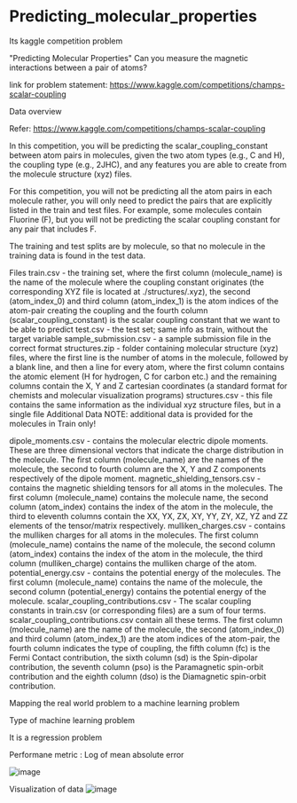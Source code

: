 # Predicting_molecular_properties
Its kaggle competition problem

"Predicting Molecular Properties" Can you measure the magnetic interactions between a pair of atoms?

link for problem statement: https://www.kaggle.com/competitions/champs-scalar-coupling


Data overview

Refer: https://www.kaggle.com/competitions/champs-scalar-coupling

In this competition, you will be predicting the scalar_coupling_constant between atom pairs in molecules, given the two atom types (e.g., C and H), the coupling type (e.g., 2JHC), and any features you are able to create from the molecule structure (xyz) files.

For this competition, you will not be predicting all the atom pairs in each molecule rather, you will only need to predict the pairs that are explicitly listed in the train and test files. For example, some molecules contain Fluorine (F), but you will not be predicting the scalar coupling constant for any pair that includes F.

The training and test splits are by molecule, so that no molecule in the training data is found in the test data.

Files train.csv - the training set, where the first column (molecule_name) is the name of the molecule where the coupling constant originates (the corresponding XYZ file is located at ./structures/.xyz), the second (atom_index_0) and third column (atom_index_1) is the atom indices of the atom-pair creating the coupling and the fourth column (scalar_coupling_constant) is the scalar coupling constant that we want to be able to predict test.csv - the test set; same info as train, without the target variable sample_submission.csv - a sample submission file in the correct format structures.zip - folder containing molecular structure (xyz) files, where the first line is the number of atoms in the molecule, followed by a blank line, and then a line for every atom, where the first column contains the atomic element (H for hydrogen, C for carbon etc.) and the remaining columns contain the X, Y and Z cartesian coordinates (a standard format for chemists and molecular visualization programs) structures.csv - this file contains the same information as the individual xyz structure files, but in a single file Additional Data NOTE: additional data is provided for the molecules in Train only!

dipole_moments.csv - contains the molecular electric dipole moments. These are three dimensional vectors that indicate the charge distribution in the molecule. The first column (molecule_name) are the names of the molecule, the second to fourth column are the X, Y and Z components respectively of the dipole moment. magnetic_shielding_tensors.csv - contains the magnetic shielding tensors for all atoms in the molecules. The first column (molecule_name) contains the molecule name, the second column (atom_index) contains the index of the atom in the molecule, the third to eleventh columns contain the XX, YX, ZX, XY, YY, ZY, XZ, YZ and ZZ elements of the tensor/matrix respectively. mulliken_charges.csv - contains the mulliken charges for all atoms in the molecules. The first column (molecule_name) contains the name of the molecule, the second column (atom_index) contains the index of the atom in the molecule, the third column (mulliken_charge) contains the mulliken charge of the atom. potential_energy.csv - contains the potential energy of the molecules. The first column (molecule_name) contains the name of the molecule, the second column (potential_energy) contains the potential energy of the molecule. scalar_coupling_contributions.csv - The scalar coupling constants in train.csv (or corresponding files) are a sum of four terms. scalar_coupling_contributions.csv contain all these terms. The first column (molecule_name) are the name of the molecule, the second (atom_index_0) and third column (atom_index_1) are the atom indices of the atom-pair, the fourth column indicates the type of coupling, the fifth column (fc) is the Fermi Contact contribution, the sixth column (sd) is the Spin-dipolar contribution, the seventh column (pso) is the Paramagnetic spin-orbit contribution and the eighth column (dso) is the Diamagnetic spin-orbit contribution.

Mapping the real world problem to a machine learning problem

Type of machine learning problem

It is a regression problem

Performane metric :  Log of mean absolute error

![image](https://user-images.githubusercontent.com/97076224/178788644-170d9cc1-ee1a-4bf8-a842-9e646fd2a29c.png)

Visualization of data
![image](https://user-images.githubusercontent.com/97076224/178788797-0f4165dc-5bd2-4e4a-aba0-bd10a467fc26.png)


